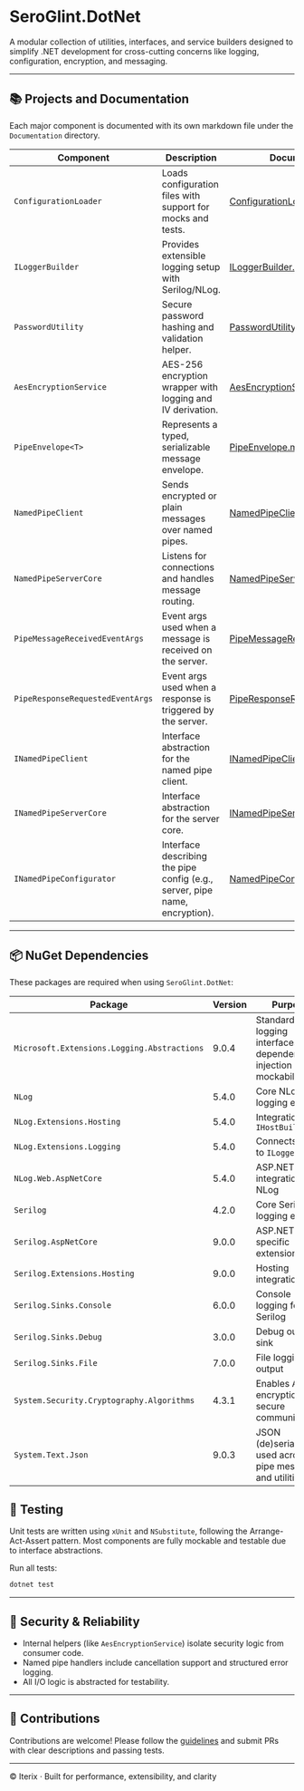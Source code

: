 # SeroGlint.DotNet

A modular collection of utilities, interfaces, and service builders designed to simplify .NET development for cross-cutting concerns like logging, configuration, encryption, and messaging.

---

## 📚 Projects and Documentation

Each major component is documented with its own markdown file under the `Documentation` directory.

| Component                            | Description                                                              | Documentation File                                           |
|--------------------------------------|--------------------------------------------------------------------------|--------------------------------------------------------------|
| `ConfigurationLoader`               | Loads configuration files with support for mocks and tests.             | [ConfigurationLoader.md](Documentation/ConfigurationLoader.md) |
| `ILoggerBuilder`                    | Provides extensible logging setup with Serilog/NLog.                    | [ILoggerBuilder.md](Documentation/ILoggerBuilder.md)             |
| `PasswordUtility`                   | Secure password hashing and validation helper.                          | [PasswordUtility.md](Documentation/PasswordUtility.md)           |
| `AesEncryptionService`              | AES-256 encryption wrapper with logging and IV derivation.              | [AesEncryptionService.md](Documentation/AesEncryptionService.md) |
| `PipeEnvelope<T>`                   | Represents a typed, serializable message envelope.                      | [PipeEnvelope.md](Documentation/PipeEnvelope.md)                 |
| `NamedPipeClient`                   | Sends encrypted or plain messages over named pipes.                     | [NamedPipeClient.md](Documentation/NamedPipeClient.md)           |
| `NamedPipeServerCore`              | Listens for connections and handles message routing.                    | [NamedPipeServerCore.md](Documentation/NamedPipeServerCore.md)   |
| `PipeMessageReceivedEventArgs`     | Event args used when a message is received on the server.               | [PipeMessageReceivedEventArgs.md](Documentation/PipeMessageReceivedEventArgs.md) |
| `PipeResponseRequestedEventArgs`   | Event args used when a response is triggered by the server.             | [PipeResponseRequestedEventArgs.md](Documentation/PipeResponseRequestedEventArgs.md) |
| `INamedPipeClient`                 | Interface abstraction for the named pipe client.                        | [INamedPipeClient.md](Documentation/INamedPipeClient.md)         |
| `INamedPipeServerCore`            | Interface abstraction for the server core.                              | [INamedPipeServerCore.md](Documentation/INamedPipeServerCore.md) |
| `INamedPipeConfigurator`          | Interface describing the pipe config (e.g., server, pipe name, encryption). | [NamedPipeConfigurator.md](Documentation/NamedPipeConfigurator.md) |

---

## 📦 NuGet Dependencies

These packages are required when using `SeroGlint.DotNet`:

| Package                                  | Version | Purpose                                                                 |
|------------------------------------------|---------|-------------------------------------------------------------------------|
| `Microsoft.Extensions.Logging.Abstractions` | 9.0.4   | Standard logging interfaces for dependency injection and mockability    |
| `NLog`                                   | 5.4.0   | Core NLog logging engine                                                |
| `NLog.Extensions.Hosting`                | 5.4.0   | Integration with `IHostBuilder`                                         |
| `NLog.Extensions.Logging`                | 5.4.0   | Connects NLog to `ILogger`                                              |
| `NLog.Web.AspNetCore`                    | 5.4.0   | ASP\.NET Core integration for NLog                                       |
| `Serilog`                                | 4.2.0   | Core Serilog logging engine                                             |
| `Serilog.AspNetCore`                     | 9.0.0   | ASP\.NET Core-specific extensions                                        |
| `Serilog.Extensions.Hosting`             | 9.0.0   | Hosting integration                                                     |
| `Serilog.Sinks.Console`                  | 6.0.0   | Console logging for Serilog                                             |
| `Serilog.Sinks.Debug`                    | 3.0.0   | Debug output sink                                                       |
| `Serilog.Sinks.File`                     | 7.0.0   | File logging output                                                     |
| `System.Security.Cryptography.Algorithms`| 4.3.1   | Enables AES encryption in secure communication                         |
| `System.Text.Json`                       | 9.0.3   | JSON (de)serialization used across pipe messaging and utilities         |


## 🧪 Testing

Unit tests are written using `xUnit` and `NSubstitute`, following the Arrange-Act-Assert pattern. Most components are fully mockable and testable due to interface abstractions.

Run all tests:

```bash
dotnet test
```

---

## 🔐 Security & Reliability

- Internal helpers (like `AesEncryptionService`) isolate security logic from consumer code.
- Named pipe handlers include cancellation support and structured error logging.
- All I/O logic is abstracted for testability.

---

## 🤝 Contributions

Contributions are welcome! Please follow the [guidelines](CONTRIBUTING.md) and submit PRs with clear descriptions and passing tests.

---

© Iterix · Built for performance, extensibility, and clarity